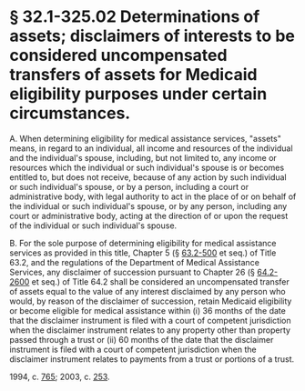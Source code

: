 # § 32.1-325.02 Determinations of assets; disclaimers of interests to be considered uncompensated transfers of assets for Medicaid eligibility purposes under certain circumstances.

<p>A. When determining eligibility for medical assistance services, "assets" means, in regard to an individual, all income and resources of the individual and the individual's spouse, including, but not limited to, any income or resources which the individual or such individual's spouse is or becomes entitled to, but does not receive, because of any action by such individual or such individual's spouse, or by a person, including a court or administrative body, with legal authority to act in the place of or on behalf of the individual or such individual's spouse, or by any person, including any court or administrative body, acting at the direction of or upon the request of the individual or such individual's spouse.</p><p>B. For the sole purpose of determining eligibility for medical assistance services as provided in this title, Chapter 5 (§ <a href='http://law.lis.virginia.gov/vacode/63.2-500/'>63.2-500</a> et seq.) of Title 63.2, and the regulations of the Department of Medical Assistance Services, any disclaimer of succession pursuant to Chapter 26 (§ <a href='http://law.lis.virginia.gov/vacode/64.2-2600/'>64.2-2600</a> et seq.) of Title 64.2 shall be considered an uncompensated transfer of assets equal to the value of any interest disclaimed by any person who would, by reason of the disclaimer of succession, retain Medicaid eligibility or become eligible for medical assistance within (i) 36 months of the date that the disclaimer instrument is filed with a court of competent jurisdiction when the disclaimer instrument relates to any property other than property passed through a trust or (ii) 60 months of the date that the disclaimer instrument is filed with a court of competent jurisdiction when the disclaimer instrument relates to payments from a trust or portions of a trust.</p><p>1994, c. <a href='http://lis.virginia.gov/cgi-bin/legp604.exe?941+ful+CHAP0765'>765</a>; 2003, c. <a href='http://lis.virginia.gov/cgi-bin/legp604.exe?031+ful+CHAP0253'>253</a>.</p>